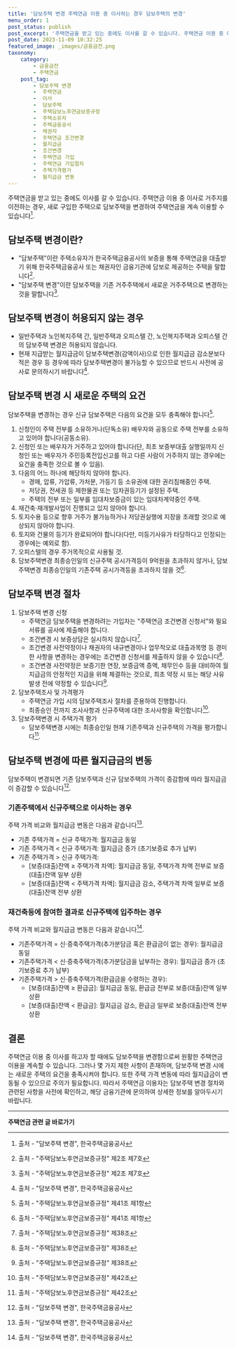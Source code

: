 ```yaml
---
title: '담보주택 변경 주택연금 이용 중 이사하는 경우 담보주택의 변경'
menu_order: 1
post_status: publish
post_excerpt: '주택연금을 받고 있는 중에도 이사를 갈 수 있습니다. 주택연금 이용 중 이사로 거주지를 이전하는 경우, 새로 구입한 주택으로 담보주택을 변경하여 주택연금을 계속 이용할 수 있습니다  1 .'
post_date: 2023-11-09 10:32:25
featured_image: _images/금융금전.png
taxonomy:
    category:
        - 금융금전
        - 주택연금
    post_tag:
        - 담보주택 변경
        -  주택연금
        -  이사
        -  담보주택
        -  주택담보노후연금보증규정
        -  주택소유자
        -  주택금융공사
        -  채권자
        -  주택연금 조건변경
        -  월지급금
        -  조건변경
        -  주택연금 가입
        -  주택연금 가입절차
        -  주택가격평가
        -  월지급금 변동
---
```



주택연금을 받고 있는 중에도 이사를 갈 수 있습니다. 주택연금 이용 중 이사로 거주지를 이전하는 경우, 새로 구입한 주택으로 담보주택을 변경하여 주택연금을 계속 이용할 수 있습니다[^1].

## 담보주택 변경이란?

- "담보주택"이란 주택소유자가 한국주택금융공사의 보증을 통해 주택연금을 대출받기 위해 한국주택금융공사 또는 채권자인 금융기관에 담보로 제공하는 주택을 말합니다[^2].
- "담보주택 변경"이란 담보주택을 기존 거주주택에서 새로운 거주주택으로 변경하는 것을 말합니다[^2].

## 담보주택 변경이 허용되지 않는 경우

- 일반주택과 노인복지주택 간, 일반주택과 오피스텔 간, 노인복지주택과 오피스텔 간의 담보주택 변경은 허용되지 않습니다.
- 현재 지급받는 월지급금이 담보주택변경(감액이사)으로 인한 월지급금 감소분보다 적은 경우 등 경우에 따라 담보주택변경이 불가능할 수 있으므로 반드시 사전에 공사로 문의하시기 바랍니다[^3].

## 담보주택 변경 시 새로운 주택의 요건

담보주택을 변경하는 경우 신규 담보주택은 다음의 요건을 모두 충족해야 합니다[^4].

1. 신청인이 주택 전부를 소유하거나(단독소유) 배우자와 공동으로 주택 전부를 소유하고 있어야 합니다(공동소유).
2. 신청인 또는 배우자가 거주하고 있어야 합니다(단, 최초 보증부대출 실행일까지 신청인 또는 배우자가 주민등록전입신고를 하고 다른 사람이 거주하지 않는 경우에는 요건을 충족한 것으로 볼 수 있음).
3. 다음의 어느 하나에 해당하지 않아야 합니다.
   - 경매, 압류, 가압류, 가처분, 가등기 등 소유권에 대한 권리침해중인 주택.
   - 저당권, 전세권 등 제한물권 또는 임차권등기가 설정된 주택.
   - 주택의 전부 또는 일부를 임대차보증금이 있는 임대차계약중인 주택.
4. 재건축·재개발사업이 진행되고 있지 않아야 합니다.
5. 토지수용 등으로 향후 거주가 불가능하거나 저당권실행에 지장을 초래할 것으로 예상되지 않아야 합니다.
6. 토지와 건물의 등기가 완료되어야 합니다(다만, 미등기사유가 타당하다고 인정되는 경우에는 예외로 함).
7. 오피스텔의 경우 주거목적으로 사용될 것.
8. 담보주택변경 최종승인일의 신규주택 공시가격등이 9억원을 초과하지 않거나, 담보주택변경 최종승인일의 기존주택 공시가격등을 초과하지 않을 것[^4].

## 담보주택 변경 절차

1. 담보주택 변경 신청
   - 주택연금 담보주택을 변경하려는 가입자는 "주택연금 조건변경 신청서"와 필요서류를 공사에 제출해야 합니다.
   - 조건변경 시 보증상담은 실시하지 않습니다[^5].
   - 조건변경 사전약정이나 채권자의 내규변경이나 업무착오로 대출과목명 등 경미한 사항을 변경하는 경우에는 조건변경 신청서를 제출하지 않을 수 있습니다[^5].
   - 조건변경 사전약정은 보증기한 연장, 보증금액 증액, 채무인수 등을 대비하여 월지급금의 안정적인 지급을 위해 체결하는 것으로, 최초 약정 시 또는 해당 사유 발생 전에 약정할 수 있습니다[^5].
2. 담보주택조사 및 가격평가
   - 주택연금 가입 시의 담보주택조사 절차를 준용하여 진행합니다.
   - 최종승인 전까지 조사사항과 신규주택에 대한 조사사항을 확인합니다[^6].
3. 담보주택변경 시 주택가격 평가
   - 담보주택변경 시에는 최종승인일 현재 기존주택과 신규주택의 가격을 평가합니다[^6].

## 담보주택 변경에 따른 월지급금의 변동

담보주택이 변경되면 기존 담보주택과 신규 담보주택의 가격이 증감함에 따라 월지급금이 증감할 수 있습니다[^7].

### 기존주택에서 신규주택으로 이사하는 경우

주택 가격 비교와 월지급금 변동은 다음과 같습니다[^7].

- 기존 주택가격 = 신규 주택가격: 월지급금 동일
- 기존 주택가격 < 신규 주택가격: 월지급금 증가 (초기보증료 추가 납부)
- 기존 주택가격 > 신규 주택가격:
  - [보증(대출)잔액 ≥ 주택가격 차액]: 월지급금 동일, 주택가격 차액 전부로 보증(대출)잔액 일부 상환
  - [보증(대출)잔액 < 주택가격 차액]: 월지급금 감소, 주택가격 차액 일부로 보증(대출)잔액 전부 상환

### 재건축등에 참여한 결과로 신규주택에 입주하는 경우

주택 가격 비교와 월지급금 변동은 다음과 같습니다[^7].

- 기존주택가격 = 신·증축주택가격(추가분담금 혹은 환급금이 없는 경우): 월지급금 동일
- 기존주택가격 < 신·증축주택가격(추가분담금을 납부하는 경우): 월지급금 증가 (초기보증료 추가 납부)
- 기존주택가격 > 신·증축주택가격(환급금을 수령하는 경우):
  - [보증(대출)잔액 ≥ 환급금]: 월지급금 동일, 환급금 전부로 보증(대출)잔액 일부 상환
  - [보증(대출)잔액 < 환급금]: 월지급금 감소, 환급금 일부로 보증(대출)잔액 전부 상환

## 결론

주택연금 이용 중 이사를 하고자 할 때에도 담보주택을 변경함으로써 원활한 주택연금 이용을 계속할 수 있습니다. 그러나 몇 가지 제한 사항이 존재하며, 담보주택 변경 시에는 새로운 주택의 요건을 충족시켜야 합니다. 또한 주택 가격 변동에 따라 월지급금이 변동될 수 있으므로 주의가 필요합니다. 따라서 주택연금 이용자는 담보주택 변경 절차와 관련된 사항을 사전에 확인하고, 해당 금융기관에 문의하여 상세한 정보를 알아두시기 바랍니다.

[^1]: 출처 - "담보주택 변경", 한국주택금융공사
[^2]: 출처 - "주택담보노후연금보증규정" 제2조 제7호
[^3]: 출처 - "담보주택 변경", 한국주택금융공사
[^4]: 출처 - "주택담보노후연금보증규정" 제41조 제1항
[^5]: 출처 - "주택담보노후연금보증규정" 제38조
[^6]: 출처 - "주택담보노후연금보증규정" 제42조
[^7]: 출처 - "담보주택 변경", 한국주택금융공사
<!-- wp:separator -->
<hr class="wp-block-separator has-alpha-channel-opacity"/>
<!-- /wp:separator -->

<!-- wp:group {"backgroundColor":"base","layout":{"type":"constrained"}} -->
<div class="wp-block-group has-base-background-color has-background"><!-- wp:paragraph {"align":"center","fontSize":"medium"} -->
<p class="has-text-align-center has-large-font-size"><strong>주택연금 관련 글 바로가기</strong></p>
<!-- /wp:paragraph -->


<!-- wp:latest-posts
{"categories":[{"id":14528,"count":19,"description":"","link":"https://uknowlaw.com/category/%ec%a3%bc%ed%83%9d%ec%97%b0%ea%b8%88/","name":"주택연금","slug":"주택연금","taxonomy":"category","parent":0,"meta":[],"_links":{"self":[{"href":"https://uknowlaw.com/wp-json/wp/v2/categories/14528"}],"collection":[{"href":"https://uknowlaw.com/wp-json/wp/v2/categories"}],"about":[{"href":"https://uknowlaw.com/wp-json/wp/v2/taxonomies/category"}],"wp:post_type":[{"href":"https://uknowlaw.com/wp-json/wp/v2/posts?categories=14528"}],"curies":[{"name":"wp","href":"https://api.w.org/{rel}","templated":true}]}}],"postsToShow":100,"excerptLength":28,"postLayout":"grid","columns":2,"featuredImageAlign":"left","featuredImageSizeSlug":"large","fontSize":"small"} /--></div>
<!-- /wp:group -->